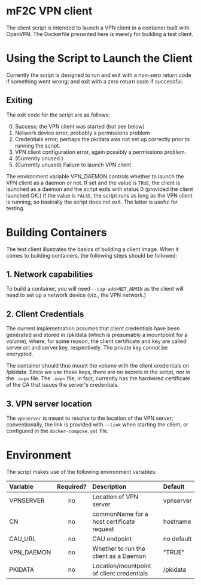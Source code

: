 # mF2C VPN client #

The client script is intended to launch a VPN client in a container
built with OpenVPN.  The Dockerfile presented here is merely for
building a test client.


# Using the Script to Launch the Client #

Currently the script is designed to run and exit with a non-zero
return code if something went wrong; and exit with a zero return code
if successful.

## Exiting ##

The exit code for the script are as follows:

0. Success; the VPN client was started (but see below)
1. Network device error, probably a permissions problem
2. Credentials error; perhaps the pkidata was not set up correctly
   prior to running the script.
3. VPN client configuration error, again possibly a permissions
   problem.
4. (Currently unused.)
5. (Currently unused) Failure to launch VPN client

The environment variable VPN_DAEMON controls whether to launch the VPN client
as a daemon or not.  If set and the value is `TRUE`, the client is
launched as a daemon and the script exits with status 0 (provided the
client launched OK.)  If the value is `FALSE`, the script runs as long
as the VPN client is running, so basically the script does not exit.
The latter is useful for testing.

# Building Containers #

The test client illustrates the basics of building a client image.
When it comes to building containers, the following steps should be
followed:

## 1. Network capabilities ##

To build a container, you will need `--cap-add=NET_ADMIN` as the
client will need to set up a network device (viz., the VPN network.)

## 2. Client Credentials ##

The current implemetnation assumes that client credentials have been
generated and stored in /pkidata (which is presumably a mountpoint for
a volume), where, for some reason, the client certificate and key are
called server.crt and server.key, respectively.  The private key
cannot be encrypted.

The container should thus mount the volume with the client credentials
on /pkidata.  Since we use these keys, there are no secrets in the
script, nor in the `.ovpn` file.  The `.ovpn` file, in fact, currently
has the hardwired certificate of the CA that issues the server's
credentials.

## 3. VPN server location ##

The `vpnserver` is meant to resolve to the location of the VPN server;
conventionally, the link is provided with `--link` when starting the
client, or configured in the `docker-compose.yml` file.


# Environment #

The script makes use of the following environment variables:

| Variable      | Required? | Description | Default |
| :--- | :---: | :--- | :--- |
| VPNSERVER     | no		| Location of VPN server | vpnserver |
| CN   	   	   	| no |commonName for a host certificate request | hostname |
| CAU_URL | no | CAU endpoint | no default |
| VPN_DAEMON | no | Whether to run the client as a Daemon | "TRUE" |
| PKIDATA | no | Location/mountpoint of client credentials | /pkidata |

